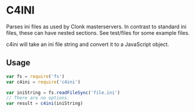 C4INI
=====

Parses ini files as used by Clonk masterservers. In contrast to
standard ini files, these can have nested sections.
See test/files for some example files.

c4ini will take an ini file string and convert it to a
JavaScript object.

Usage
-----

```javascript
var fs = require('fs')
var c4ini = require('c4ini')

var iniString = fs.readFileSync('file.ini')
// There are no options.
var result = c4ini(iniString)
```
